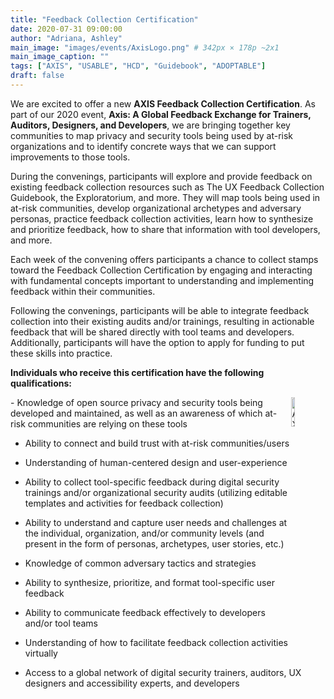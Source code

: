 ```yaml
---
title: "Feedback Collection Certification"
date: 2020-07-31 09:00:00
author: "Adriana, Ashley"
main_image: "images/events/AxisLogo.png" # 342px × 178p ~2x1
main_image_caption: ""
tags: ["AXIS", "USABLE", "HCD", "Guidebook", "ADOPTABLE"]
draft: false
---
```


We are excited to offer a new **AXIS Feedback Collection Certification**. As part of our 2020 event, **Axis: A Global Feedback Exchange for Trainers, Auditors, Designers, and Developers**, we are bringing together key communities to map privacy and security tools being used by at-risk organizations and to identify concrete ways that we can support improvements to those tools.

During the convenings, participants will explore and provide feedback on existing feedback collection resources such as The UX Feedback Collection Guidebook, the Exploratorium, and more. They will map tools being used in at-risk communities, develop organizational archetypes and adversary personas, practice feedback collection activities, learn how to synthesize and prioritize feedback, how to share that information with tool developers, and more.

Each week of the convening offers participants a chance to collect stamps toward the Feedback Collection Certification by engaging and interacting with fundamental concepts important to understanding and implementing feedback within their communities.  

Following the convenings, participants will be able to integrate feedback collection into their existing audits and/or trainings, resulting in actionable feedback that will be shared directly with tool teams and developers. Additionally, participants will have the option to apply for funding to put these skills into practice.


**Individuals who receive this certification have the following qualifications:**

<img src="/images/AXIS/Stamps.PNG" alt="AXIS Certification Stamps" style="width: 11%; border: 0; float: right;" />
- Knowledge of open source privacy and security tools being developed and maintained, as well as an awareness of which at-risk communities are relying on these tools


- Ability to connect and build trust with at-risk communities/users


- Understanding of human-centered design and user-experience


- Ability to collect tool-specific feedback during digital security trainings and/or organizational security audits (utilizing editable templates and activities for feedback collection)


- Ability to understand and capture user needs and challenges at the individual, organization, and/or community levels (and present in the form of personas, archetypes, user stories, etc.)


- Knowledge of common adversary tactics and strategies


- Ability to synthesize, prioritize, and format tool-specific user feedback


- Ability to communicate feedback effectively to developers and/or tool teams


- Understanding of how to facilitate feedback collection activities virtually  


- Access to a global network of digital security trainers, auditors, UX designers and accessibility experts, and developers
